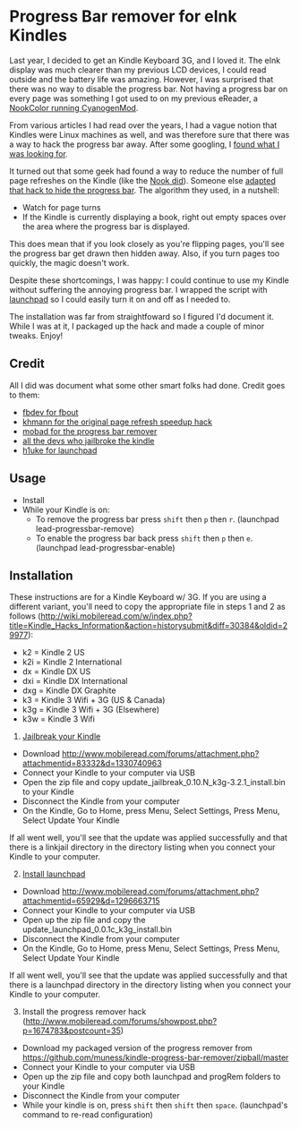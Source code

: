 # Progress Bar remover for eInk Kindles

Last year, I decided to get an Kindle Keyboard 3G, and I loved it.  The eInk display was much clearer than my previous LCD devices, I could read outside and the battery life was amazing.  However, I was surprised that there was no way to disable the progress bar.  Not having a progress bar on every page was something I got used to on my previous eReader, a [NookColor running CyanogenMod](http://forum.xda-developers.com/showpost.php?p=11452450&postcount=19).

From various articles I had read over the years, I had a vague notion that Kindles were Linux machines as well, and was therefore sure that there was a way to hack the progress bar away.  After some googling, I [found what I was looking for](http://www.mobileread.com/forums/showthread.php?t=142848).

It turned out that some geek had found a way to reduce the number of full page refreshes on the Kindle (like the [Nook did](http://techcrunch.com/2010/10/18/nook-gets-faster-page-turning-sync-across-devices-with-1-5-firmware-update-next-month/)).  Someone else [adapted that hack to hide the progress bar](http://www.mobileread.com/forums/showpost.php?p=1674783&postcount=35).  The algorithm they used, in a nutshell:
* Watch for page turns
* If the Kindle is currently displaying a book, right out empty spaces over the area where the progress bar is displayed.

This does mean that if you look closely as you're flipping pages, you'll see the progress bar get drawn then hidden away.  Also, if you turn pages too quickly, the magic doesn't work.  

Despite these shortcomings, I was happy: I could continue to use my Kindle without suffering the annoying progress bar.  I wrapped the script with [launchpad](http://www.mobileread.com/forums/showthread.php?t=97636) so I could easily turn it on and off as I needed to.

The installation was far from straightfoward so I figured I'd document it.  While I was at it, I packaged up the hack and made a couple of minor tweaks.  Enjoy!

## Credit

All I did was document what some other smart folks had done.  Credit goes to them:
* [fbdev for fbout](http://www.mobileread.com/forums/showthread.php?t=147488)
* [khmann for the original page refresh speedup hack](http://www.mobileread.com/forums/showpost.php?p=1658305&postcount=1)
* [mobad for the progress bar remover](http://www.mobileread.com/forums/showpost.php?p=1674783&postcount=35)
* [all the devs who jailbroke the kindle](http://www.mobileread.com/forums/showthread.php?t=88004)
* [h1uke for launchpad](http://www.mobileread.com/forums/showthread.php?t=97636)

## Usage

* Install
* While your Kindle is on:
  * To remove the progress bar press `shift` then `p` then `r`. (launchpad lead-progressbar-remove)
  * To enable the progress bar back press `shift` then `p` then `e`. (launchpad lead-progressbar-enable)

## Installation

These instructions are for a Kindle Keyboard w/ 3G.  If you are using a different variant, you'll need to copy the appropriate file in steps 1 and 2 as follows (http://wiki.mobileread.com/w/index.php?title=Kindle_Hacks_Information&action=historysubmit&diff=30384&oldid=29977):
* k2 = Kindle 2 US
* k2i = Kindle 2 International
* dx = Kindle DX US
* dxi = Kindle DX International
* dxg = Kindle DX Graphite
* k3 = Kindle 3 Wifi + 3G (US & Canada)
* k3g = Kindle 3 Wifi + 3G (Elsewhere)
* k3w = Kindle 3 Wifi

1. [Jailbreak your Kindle](http://www.mobileread.com/forums/showthread.php?t=88004)
  * Download http://www.mobileread.com/forums/attachment.php?attachmentid=83332&d=1330740963
  * Connect your Kindle to your computer via USB
  * Open the zip file and copy update_jailbreak_0.10.N_k3g-3.2.1_install.bin to your Kindle
  * Disconnect the Kindle from your computer
  * On the Kindle, Go to Home, press Menu, Select Settings, Press Menu, Select Update Your Kindle
  
  If all went well, you'll see that the update was applied successfully and that there is a linkjail directory in the directory listing when you connect your Kindle to your computer.

2. [Install launchpad](http://www.mobileread.com/forums/showthread.php?t=97636)
  * Download http://www.mobileread.com/forums/attachment.php?attachmentid=65929&d=1296663715
  * Connect your Kindle to your computer via USB
  * Open up the zip file and copy the update_launchpad_0.0.1c_k3g_install.bin
  * Disconnect the Kindle from your computer
  * On the Kindle, Go to Home, press Menu, Select Settings, Press Menu, Select Update Your Kindle
  
  If all went well, you'll see that the update was applied successfully and that there is a launchpad directory in the directory listing  when you connect your Kindle to your computer.

3. Install the progress remover hack (http://www.mobileread.com/forums/showpost.php?p=1674783&postcount=35)
  * Download my packaged version of the progress remover from https://github.com/muness/kindle-progress-bar-remover/zipball/master
  * Connect your Kindle to your computer via USB
  * Open up the zip file and copy both launchpad and progRem folders to your Kindle
  * Disconnect the Kindle from your computer
  * While your kindle is on, press `shift` then `shift` then `space`. (launchpad's command to re-read configuration)
